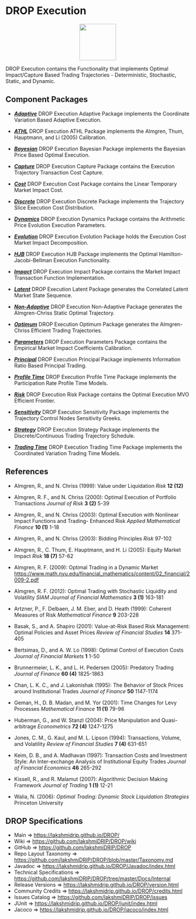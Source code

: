 # DROP Execution

<p align="center"><img src="https://github.com/lakshmiDRIP/DROP/blob/master/DRIP_Logo.gif?raw=true" width="100"></p>

DROP Execution contains the Functionality that implements Optimal Impact/Capture Based Trading Trajectories -
	Deterministic, Stochastic, Static, and Dynamic.


## Component Packages

 * [***Adaptive***](https://github.com/lakshmiDRIP/DROP/tree/master/src/main/java/org/drip/execution/adaptive)
DROP Execution Adaptive Package implements the Coordinate Variation Based Adaptive Execution.

 * [***ATHL***](https://github.com/lakshmiDRIP/DROP/tree/master/src/main/java/org/drip/execution/athl)
DROP Execution ATHL Package implements the Almgren, Thum, Hauptmann, and Li (2005) Calibration.

 * [***Bayesian***](https://github.com/lakshmiDRIP/DROP/tree/master/src/main/java/org/drip/execution/bayesian)
DROP Execution Bayesian Package implements the Bayesian Price Based Optimal Execution.

 * [***Capture***](https://github.com/lakshmiDRIP/DROP/tree/master/src/main/java/org/drip/execution/capture)
DROP Execution Capture Package contains the Execution Trajectory Transaction Cost Capture.

 * [***Cost***](https://github.com/lakshmiDRIP/DROP/tree/master/src/main/java/org/drip/execution/cost)
DROP Execution Cost Package contains the Linear Temporary Market Impact Cost.

 * [***Discrete***](https://github.com/lakshmiDRIP/DROP/tree/master/src/main/java/org/drip/execution/discrete)
DROP Execution Discrete Package implements the Trajectory Slice Execution Cost Distribution.

 * [***Dynamics***](https://github.com/lakshmiDRIP/DROP/tree/master/src/main/java/org/drip/execution/dynamics)
DROP Execution Dynamics Package contains the Arithmetic Price Evolution Execution Parameters.

 * [***Evolution***](https://github.com/lakshmiDRIP/DROP/tree/master/src/main/java/org/drip/execution/evolution)
DROP Execution Evolution Package holds the Execution Cost Market Impact Decomposition.

 * [***HJB***](https://github.com/lakshmiDRIP/DROP/tree/master/src/main/java/org/drip/execution/hjb)
DROP Execution HJB Package implements the Optimal Hamilton-Jacobi-Bellman Execution Functionality.

 * [***Impact***](https://github.com/lakshmiDRIP/DROP/tree/master/src/main/java/org/drip/execution/impact)
DROP Execution Impact Package contains the Market Impact Transaction Function Implementation.

 * [***Latent***](https://github.com/lakshmiDRIP/DROP/tree/master/src/main/java/org/drip/execution/latent)
DROP Execution Latent Package generates the Correlated Latent Market State Sequence.

 * [***Non-Adaptive***](https://github.com/lakshmiDRIP/DROP/tree/master/src/main/java/org/drip/execution/nonadaptive)
DROP Execution Non-Adaptive Package generates the Almgren-Chriss Static Optimal Trajectory.

 * [***Optimum***](https://github.com/lakshmiDRIP/DROP/tree/master/src/main/java/org/drip/execution/optimum)
DROP Execution Optimum Package generates the Almgren-Chriss Efficient Trading Trajectories.

 * [***Parameters***](https://github.com/lakshmiDRIP/DROP/tree/master/src/main/java/org/drip/execution/parameters)
DROP Execution Parameters Package contains the Empirical Market Impact Coefficients Calibration.

 * [***Principal***](https://github.com/lakshmiDRIP/DROP/tree/master/src/main/java/org/drip/execution/principal)
DROP Execution Principal Package implements Information Ratio Based Principal Trading.

 * [***Profile Time***](https://github.com/lakshmiDRIP/DROP/tree/master/src/main/java/org/drip/execution/profiletime)
DROP Execution Profile Time Package implements the Participation Rate Profile Time Models.

 * [***Risk***](https://github.com/lakshmiDRIP/DROP/tree/master/src/main/java/org/drip/execution/risk)
DROP Execution Risk Package contains the Optimal Execution MVO Efficient Frontier.

 * [***Sensitivity***](https://github.com/lakshmiDRIP/DROP/tree/master/src/main/java/org/drip/execution/sensitivity)
DROP Execution Sensitivity Package implements the Trajectory Control Nodes Sensitivity Greeks.

 * [***Strategy***](https://github.com/lakshmiDRIP/DROP/tree/master/src/main/java/org/drip/execution/strategy)
DROP Execution Strategy Package implements the Discrete/Continuous Trading Trajectory Schedule.

 * [***Trading Time***](https://github.com/lakshmiDRIP/DROP/tree/master/src/main/java/org/drip/execution/tradingtime)
DROP Execution Trading Time Package implements the Coordinated Variation Trading Time Models.


## References

 * Almgren, R., and N. Chriss (1999): Value under Liquidation <i>Risk</i> <b>12 (12)</b>

 * Almgren, R. F., and N. Chriss (2000): Optimal Execution of Portfolio Transactions <i>Journal of Risk</i>
 	<b>3 (2)</b> 5-39

 * Almgren, R., and N. Chriss (2003): Optimal Execution with Nonlinear Impact Functions and Trading-
 	Enhanced Risk <i>Applied Mathematical Finance</i> <b>10 (1)</b> 1-18

 * Almgren, R., and N. Chriss (2003): Bidding Principles <i>Risk</i> 97-102

 * Almgren, R., C. Thum, E. Hauptmann, and H. Li (2005): Equity Market Impact <i>Risk</i> <b>18 (7)</b> 57-62

 * Almgren, R. F. (2009): Optimal Trading in a Dynamic Market
 	https://www.math.nyu.edu/financial_mathematics/content/02_financial/2009-2.pdf

 * Almgren, R. F. (2012): Optimal Trading with Stochastic Liquidity and Volatility <i>SIAM Journal of
 	Financial Mathematics</i> <b>3 (1)</b> 163-181

 * Artzner, P., F. Delbaen, J. M. Eber, and D. Heath (1999): Coherent Measures of Risk <i>Mathematical
 	Finance</i> <b>9</b> 203-228

 * Basak, S., and A. Shapiro (2001): Value-at-Risk Based Risk Management: Optimal Policies and Asset Prices
 	<i>Review of Financial Studies</i> <b>14</b> 371-405

 * Bertsimas, D., and A. W. Lo (1998): Optimal Control of Execution Costs <i>Journal of Financial Markets</i>
 	<b>1</b> 1-50

 * Brunnermeier, L. K., and L. H. Pedersen (2005): Predatory Trading <i>Journal of Finance</i> <b>60 (4)</b>
 	1825-1863

 * Chan, L. K. C., and J. Lakonishak (1995): The Behavior of Stock Prices around Institutional Trades
 	<i>Journal of Finance</i> <b>50</b> 1147-1174

 * Geman, H., D. B. Madan, and M. Yor (2001): Time Changes for Levy Processes <i>Mathematical Finance</i>
 	<b>11 (1)</b> 79-96

 * Huberman, G., and W. Stanzl (2004): Price Manipulation and Quasi-arbitrage <i>Econometrics</i> <b>72
 	(4)</b> 1247-1275

 * Jones, C. M., G. Kaul, and M. L. Lipson (1994): Transactions, Volume, and Volatility <i>Review of
 	Financial Studies</i> <b>7 (4)</b> 631-651

 * Keim, D. B., and A. Madhavan (1997): Transaction Costs and Investment Style: An Inter-exchange Analysis of
 	Institutional Equity Trades <i>Journal of Financial Economics</i> <b>46</b> 265-292

 * Kissell, R., and R. Malamut (2007): Algorithmic Decision Making Framework <i>Journal of Trading</i> <b>1
 	(1)</b> 12-21

 * Walia, N. (2006): <i>Optimal Trading: Dynamic Stock Liquidation Strategies</i> Princeton University


## DROP Specifications

 * Main                     => https://lakshmidrip.github.io/DROP/
 * Wiki                     => https://github.com/lakshmiDRIP/DROP/wiki
 * GitHub                   => https://github.com/lakshmiDRIP/DROP
 * Repo Layout Taxonomy     => https://github.com/lakshmiDRIP/DROP/blob/master/Taxonomy.md
 * Javadoc                  => https://lakshmidrip.github.io/DROP/Javadoc/index.html
 * Technical Specifications => https://github.com/lakshmiDRIP/DROP/tree/master/Docs/Internal
 * Release Versions         => https://lakshmidrip.github.io/DROP/version.html
 * Community Credits        => https://lakshmidrip.github.io/DROP/credits.html
 * Issues Catalog           => https://github.com/lakshmiDRIP/DROP/issues
 * JUnit                    => https://lakshmidrip.github.io/DROP/junit/index.html
 * Jacoco                   => https://lakshmidrip.github.io/DROP/jacoco/index.html
